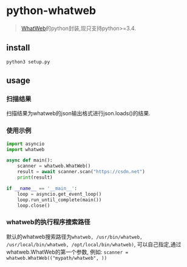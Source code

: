 # python-whatweb
> [WhatWeb](https://github.com/urbanadventurer/WhatWeb)的python封装,现只支持python>=3.4.

## install
`python3 setup.py`

## usage
### 扫描结果
扫描结果为whatweb的json输出格式进行json.loads()的结果. 

### 使用示例
```python
import asyncio
import whatweb

async def main():
    scanner = whatweb.WhatWeb()
    result = await scanner.scan("https://csdn.net")
    print(result) 

if __name__ == '__main__':
    loop = asyncio.get_event_loop()
    loop.run_until_complete(main())
    loop.close()

```

### whatweb的执行程序搜索路径
默认的whatweb搜索路径为`whatweb, /usr/bin/whatweb, /usr/local/bin/whatweb, /opt/local/bin/whatweb)`, 可以自己指定,通过whatweb.WhatWeb的第一个参数, 例如:
`scanner = whatweb.WhatWeb(("mypath/whatweb", ))`
